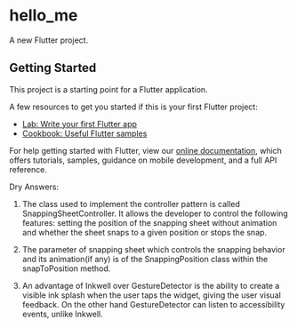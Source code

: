 # hello_me

A new Flutter project.

## Getting Started

This project is a starting point for a Flutter application.

A few resources to get you started if this is your first Flutter project:

- [Lab: Write your first Flutter app](https://flutter.dev/docs/get-started/codelab)
- [Cookbook: Useful Flutter samples](https://flutter.dev/docs/cookbook)

For help getting started with Flutter, view our
[online documentation](https://flutter.dev/docs), which offers tutorials,
samples, guidance on mobile development, and a full API reference.

Dry Answers:
1) The class used to implement the controller pattern is called SnappingSheetController. 
It allows the developer to control the following features:
setting the position of the snapping sheet without animation
and whether the sheet snaps to a given position or stops the snap.

2) The parameter of snapping sheet which controls the snapping behavior and its animation(if any) is 
of the SnappingPosition class within the snapToPosition method.

3) An advantage of Inkwell over GestureDetector is the ability to create 
a visible ink splash when the user taps the widget, giving the user visual feedback.
On the other hand GestureDetector can listen to accessibility events, unlike Inkwell.


